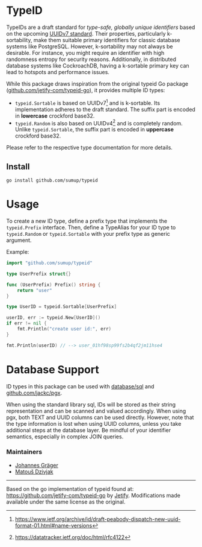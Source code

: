 # TypeID

TypeIDs are a draft standard for *type-safe, globally unique identifiers* based on the upcoming [UUIDv7 standard](https://www.ietf.org/archive/id/draft-peabody-dispatch-new-uuid-format-01.html#name-versions). Their properties, particularly k-sortability, make them suitable primary identifiers for classic database systems like PostgreSQL. However, k-sortability may not always be desirable. For instance, you might require an identifier with high randomness entropy for security reasons. Additionally, in distributed database systems like CockroachDB, having a k-sortable primary key can lead to hotspots and performance issues.

While this package draws inspiration from the original typeid Go package ([github.com/jetify-com/typeid-go](https://github.com/jetify-com/typeid-go)), it provides multiple ID types:

- `typeid.Sortable` is based on UUIDv7[^UUIDv7] and is k-sortable. Its implementation adheres to the draft standard. The suffix part is encoded in **lowercase** crockford base32.
- `typeid.Random` is also based on UUIDv4[^UUIDv4] and is completely random. Unlike `typeid.Sortable`, the suffix part is encoded in **uppercase** crockford base32.

Please refer to the respective type documentation for more details.

## Install

```shell
go install github.com/sumup/typeid
```

# Usage

To create a new ID type, define a prefix type that implements the `typeid.Prefix` interface. Then, define a TypeAlias for your ID type to `typeid.Random` or `typeid.Sortable` with your prefix type as generic argument.

Example:

```go
import "github.com/sumup/typeid"

type UserPrefix struct{}

func (UserPrefix) Prefix() string {
    return "user"
}

type UserID = typeid.Sortable[UserPrefix]

userID, err := typeid.New[UserID]()
if err != nil {
    fmt.Println("create user id:", err)
}

fmt.Println(userID) // --> user_01hf98sp99fs2b4qf2jm11hse4
```

# Database Support

ID types in this package can be used with [database/sql](https://pkg.go.dev/database/sql) and [github.com/jackc/pgx](https://pkg.go.dev/github.com/jackc/pgx/v5).

When using the standard library sql, IDs will be stored as their string representation and can be scanned and valued accordingly. When using pgx, both TEXT and UUID columns can be used directly. However, note that the type information is lost when using UUID columns, unless you take additional steps at the database layer. Be mindful of your identifier semantics, especially in complex JOIN queries.

### Maintainers

- [Johannes Gräger](mailto:johannes.graeger@sumup.com)
- [Matouš Dzivjak](mailto:matous.dzivjak@sumup.com)

---

Based on the go implementation of typeid found at: https://github.com/jetify-com/typeid-go by [Jetify](https://www.jetify.com/).
Modifications made available under the same license as the original.

[^UUIDv7]: https://www.ietf.org/archive/id/draft-peabody-dispatch-new-uuid-format-01.html#name-versions
[^UUIDv4]: https://datatracker.ietf.org/doc/html/rfc4122
